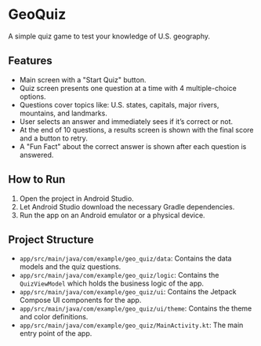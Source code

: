 # GeoQuiz

A simple quiz game to test your knowledge of U.S. geography.

## Features

- Main screen with a "Start Quiz" button.
- Quiz screen presents one question at a time with 4 multiple-choice options.
- Questions cover topics like: U.S. states, capitals, major rivers, mountains, and landmarks.
- User selects an answer and immediately sees if it’s correct or not.
- At the end of 10 questions, a results screen is shown with the final score and a button to retry.
- A "Fun Fact" about the correct answer is shown after each question is answered.

## How to Run

1.  Open the project in Android Studio.
2.  Let Android Studio download the necessary Gradle dependencies.
3.  Run the app on an Android emulator or a physical device.

## Project Structure

-   `app/src/main/java/com/example/geo_quiz/data`: Contains the data models and the quiz questions.
-   `app/src/main/java/com/example/geo_quiz/logic`: Contains the `QuizViewModel` which holds the business logic of the app.
-   `app/src/main/java/com/example/geo_quiz/ui`: Contains the Jetpack Compose UI components for the app.
-   `app/src/main/java/com/example/geo_quiz/ui/theme`: Contains the theme and color definitions.
-   `app/src/main/java/com/example/geo_quiz/MainActivity.kt`: The main entry point of the app. 